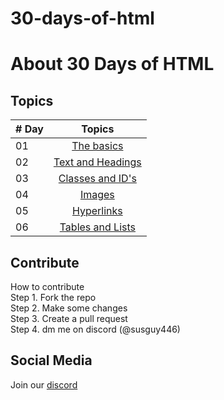 # 30-days-of-html

# About 30 Days of HTML

## Topics

| # Day |             Topics             |
| ----- | :----------------------------: |
| 01    | [The basics](https://github.com/SusgUY446/30-days-of-html/blob/main/day-1/README.md)|
| 02    | [Text and Headings](https://github.com/SusgUY446/30-days-of-html/blob/main/day-2/README.md)|
| 03    | [Classes and ID's](https://github.com/SusgUY446/30-days-of-html/blob/main/day-3/README.md) |
| 04    | [Images](https://github.com/SusgUY446/30-days-of-html/blob/main/day-4/README.md)|
| 05    | [Hyperlinks](https://github.com/SusgUY446/30-days-of-html/blob/main/day-5/README.md)|
| 06    | [Tables and Lists](https://github.com/SusgUY446/30-days-of-html/blob/main/day-6/README.md)


## Contribute
How to contribute <br>
Step 1. Fork the repo <br>
Step 2. Make some changes <br>
Step 3. Create a pull request <br>
Step 4. dm me on discord (@susguy446) <br>

## Social Media
 Join our [discord](https://discord.gg/z4gBPkQ8BN)
